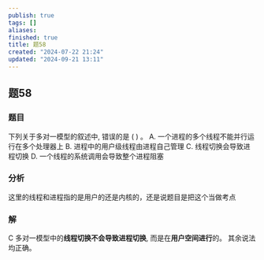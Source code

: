 ```yaml
---
publish: true
tags: []
aliases: 
finished: true
title: 题58
created: "2024-07-22 21:24"
updated: "2024-09-21 13:11"
---
```

## 题58
### 题目
下列关于多对一模型的叙述中, 错误的是 ( ) 。
A. 一个进程的多个线程不能并行运行在多个处理器上
B. 进程中的用户级线程由进程自己管理
C. 线程切换会导致进程切换
D. 一个线程的系统调用会导致整个进程阻塞
### 分析
这里的线程和进程指的是用户的还是内核的，还是说题目是把这个当做考点
### 解
C
多对一模型中的**线程切换不会导致进程切换**, 而是在**用户空间进行**的。
其余说法均正确。

